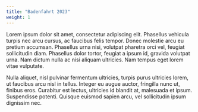 ```yaml
---
title: "Badenfahrt 2023"
weight: 1
---
```


Lorem ipsum dolor sit amet, consectetur adipiscing elit. Phasellus vehicula turpis nec arcu cursus, ac faucibus felis tempor. Donec molestie arcu eu pretium accumsan. Phasellus urna nisi, volutpat pharetra orci vel, feugiat sollicitudin diam. Phasellus dolor tortor, feugiat a ipsum id, gravida volutpat urna. Nam dictum nulla ac nisi aliquam ultricies. Nam tempus eget lorem vitae vulputate.

Nulla aliquet, nisl pulvinar fermentum ultricies, turpis purus ultricies lorem, ut faucibus arcu nisl in tellus. Integer eu augue auctor, fringilla nunc ut, finibus eros. Curabitur est lectus, ultricies id blandit at, malesuada et ipsum. Suspendisse potenti. Quisque euismod sapien arcu, vel sollicitudin ipsum dignissim nec.
